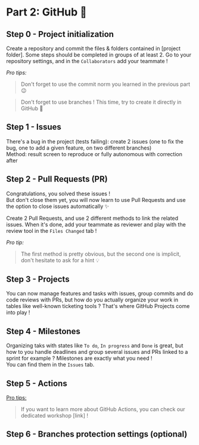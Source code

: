 # Part 2: GitHub :rocket:

## Step 0 - Project initialization
Create a repository and commit the files & folders contained in [project folder].
Some steps should be completed in groups of at least 2.
Go to your repository settings, and in the `Collaborators` add your teammate !

<i>Pro tips:</i>
> Don't forget to use the commit norm you learned in the previous part :wink:

> Don't forget to use branches ! This time, try to create it directly in GitHub :rocket:

## Step 1 - Issues
There's a bug in the project (tests failing): create 2 issues (one to fix the bug, one to add a given feature, on two different branches)  
Method: result screen to reproduce or fully autonomous with correction after

## Step 2 - Pull Requests (PR)
Congratulations, you solved these issues !  
But don't close them yet, you will now learn to use Pull Requests and use the option to close issues automatically :sparkles:

Create 2 Pull Requests, and use 2 different methods to link the related issues.
When it's done, add your teammate as reviewer and play with the review tool in the `Files Changed` tab !

<i>Pro tip:</i>

> The first method is pretty obvious, but the second one is implicit, don't hesitate to ask for a hint :bulb:

## Step 3 - Projects
You can now manage features and tasks with issues, group commits and do code reviews with PRs, but how do you actually organize
your work in tables like well-known ticketing tools ? That's where GitHub Projects come into play !

## Step 4 - Milestones
Organizing taks with states like `To do`, `In progress` and `Done` is great, but how to you handle deadlines and group several issues and PRs
linked to a sprint for example ? Milestones are exactly what you need !  
You can find them in the `Issues` tab.

## Step 5 - Actions

<u>Pro tips:</u>
> If you want to learn more about GitHub Actions, you can check our dedicated workshop [link] !

## Step 6 - Branches protection settings (optional)

